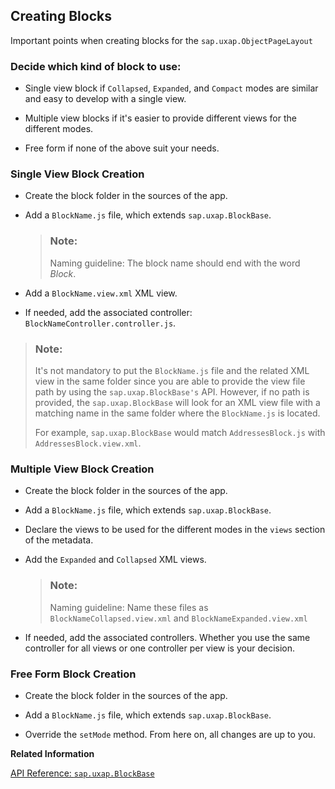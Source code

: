 <!-- loio2978f6064742456ebed31c5ccf4d051d -->

## Creating Blocks

Important points when creating blocks for the `sap.uxap.ObjectPageLayout`



<a name="loio2978f6064742456ebed31c5ccf4d051d__section_ns2_rcx_kbb"/>

### Decide which kind of block to use:

-   Single view block if `Collapsed`, `Expanded`, and `Compact` modes are similar and easy to develop with a single view.

-   Multiple view blocks if it's easier to provide different views for the different modes.

-   Free form if none of the above suit your needs.




<a name="loio2978f6064742456ebed31c5ccf4d051d__section_ayv_scx_kbb"/>

### Single View Block Creation

-   Create the block folder in the sources of the app.

-   Add a `BlockName.js` file, which extends `sap.uxap.BlockBase`.

    > ### Note:  
    > Naming guideline: The block name should end with the word *Block*.

-   Add a `BlockName.view.xml` XML view.

-   If needed, add the associated controller: `BlockNameController.controller.js`.


> ### Note:  
> It's not mandatory to put the `BlockName.js` file and the related XML view in the same folder since you are able to provide the view file path by using the `sap.uxap.BlockBase's` API. However, if no path is provided, the `sap.uxap.BlockBase` will look for an XML view file with a matching name in the same folder where the `BlockName.js` is located.
> 
> For example, `sap.uxap.BlockBase` would match `AddressesBlock.js` with `AddressesBlock.view.xml`.



<a name="loio2978f6064742456ebed31c5ccf4d051d__section_ql5_tcx_kbb"/>

### Multiple View Block Creation

-   Create the block folder in the sources of the app.

-   Add a `BlockName.js` file, which extends `sap.uxap.BlockBase`.

-   Declare the views to be used for the different modes in the `views` section of the metadata.

-   Add the `Expanded` and `Collapsed` XML views.

    > ### Note:  
    > Naming guideline: Name these files as `BlockNameCollapsed.view.xml` and `BlockNameExpanded.view.xml`

-   If needed, add the associated controllers. Whether you use the same controller for all views or one controller per view is your decision.




<a name="loio2978f6064742456ebed31c5ccf4d051d__section_gz5_5cx_kbb"/>

### Free Form Block Creation

-   Create the block folder in the sources of the app.

-   Add a `BlockName.js` file, which extends `sap.uxap.BlockBase`.

-   Override the `setMode` method. From here on, all changes are up to you.


**Related Information**  


[API Reference: `sap.uxap.BlockBase`](https://ui5.sap.com/#/api/sap.uxap.BlockBase)

